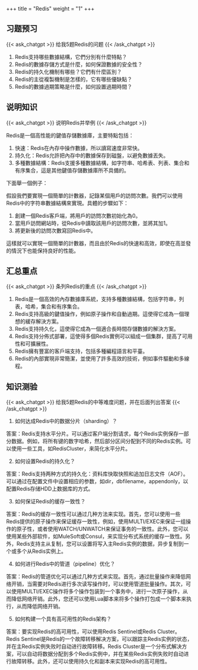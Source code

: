 +++
title = "Redis"
weight = "1"
+++
## 习题预习
{{< ask_chatgpt >}}
给我5题Redis的问题
{{< /ask_chatgpt >}}



1. Redis支持哪些數據結構，它們分別有什麼特點？
2. Redis的數據存儲方式是什麼，如何保證數據的安全性？
3. Redis的持久化機制有哪些？它們有什麼區別？
4. Redis的主從複製機制是怎樣的，它有哪些優缺點？
5. Redis的數據過期策略是什麼，如何設置過期時間？   

## 说明知识
{{< ask_chatgpt >}}
说明Redis并举例
{{< /ask_chatgpt >}}



Redis是一個高性能的鍵值存儲數據庫，主要特點包括：

1. 快速：Redis在內存中操作數據，所以讀寫速度非常快。
2. 持久化：Redis允許把內存中的數據保存到磁盤，以避免數據丟失。
3. 多種數據結構：Redis支援多種數據結構，如字符串、哈希表、列表、集合和有序集合，這是其他鍵值存儲數據庫所不具備的。

下面舉一個例子：

假設我們要實現一個簡單的計數器，記錄某個用戶的訪問次數。我們可以使用Redis中的字符串數據結構來實現。具體的步驟如下：

1. 創建一個Redis客戶端，將用戶的訪問次數初始化為0。
2. 當用戶訪問網站時，從Redis中讀取該用戶的訪問次數，並將其加1。
3. 將更新後的訪問次數寫回Redis中。

這樣就可以實現一個簡單的計數器，而且由於Redis的快速和高效，即使在高並發的情況下也能保持良好的性能。   

## 汇总重点
{{< ask_chatgpt >}}
条列Redis的重点
{{< /ask_chatgpt >}}



1. Redis是一個高效的內存數據庫系統，支持多種數據結構，包括字符串，列表，哈希，集合和有序集合。
2. Redis支持高級的鍵值操作，例如原子操作和自動過期。這使得它成為一個理想的緩存解決方案。
3. Redis支持持久化，這使得它成為一個適合長時間存儲數據的解決方案。
4. Redis支持分佈式部署，這使得多個Redis實例可以組成一個集群，提高了可用性和可擴展性。
5. Redis擁有豐富的客戶端支持，包括多種編程語言和平臺。
6. Redis的內部實現非常簡潔，並使用了許多高效的技術，例如事件驅動和多線程。   

## 知识测验
{{< ask_chatgpt >}}
给我5题Redis的中等难度问题，并在后面列出答案
{{< /ask_chatgpt >}}



1. 如何达成Redis中的数据分片（sharding）？

答案：Redis支持水平分片。可以通过客户端分割请求，每个Redis实例保存一部分数据。例如，将所有键的数字哈希，然后部分区间分配到不同的Redis实例。可以使用一些工具，如RedisCluster，来简化水平分片。


2. 如何设置Redis的持久化？

答案：Redis支持两种方式的持久化：资料库快取快照和追加日志文件（AOF）。可以通过在配置文件中设置相应的参数，如dir，dbfilename，appendonly，以配置Redis存储HDD上数据库的方式。


3. 如何保证Redis的缓存一致性？

答案：Redis的缓存一致性可以通过几种方法来实现。首先，您可以使用一些Redis提供的原子操作来保证缓存一致性，例如，使用MULTI/EXEC来保证一组操作的原子性，或者使用WATCH/UNWATCH来保证事务的一致性。此外，您可以使用某些外部软件，如MuleSoft或Consul，来实现分布式系统的缓存一致性。另外，Redis支持主从复制，您可以设置将写入主Redis实例的数据，异步复制到一个或多个从Redis实例上。


4. 如何进行Redis中的管道（pipeline）优化？

答案：Redis的管道优化可以通过几种方式来实现。首先，通过批量操作来降低网络开销，当需要对Redis进行多次读写操作时，可以使用管道批量操作。其次，可以使用MULTI/EXEC操作将多个操作包装到一个事务中，进行一次原子操作，从而降低网络开销。此外，您还可以使用Lua脚本来将多个操作打包成一个脚本来执行，从而降低网络开销。


5. 如何构建一个具有高可用性的Redis架构？

答案：要实现Redis的高可用性，可以使用Redis Sentinel或Redis Cluster。Redis Sentinel是Redis的一个故障转移解决方案，可以跟踪主Redis实例的状态，并在主Redis实例失败时自动进行故障转移。Redis Cluster是一个分布式解决方案，可以自动将数据分配到多个Redis实例中，并在某些Redis实例失败时自动进行故障转移。此外，还可以使用持久化和副本来实现Redis的高可用性。   

